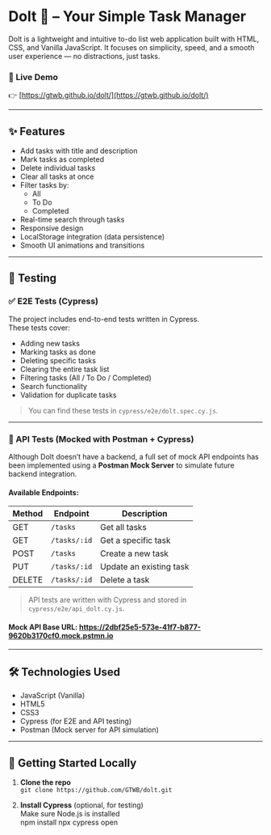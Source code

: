 # Dolt 📌 – Your Simple Task Manager

Dolt is a lightweight and intuitive to-do list web application built with HTML, CSS, and Vanilla JavaScript. It focuses on simplicity, speed, and a smooth user experience — no distractions, just tasks.

### 🔗 Live Demo

👉 [https://gtwb.github.io/dolt/](https://gtwb.github.io/dolt/)

---

## ✨ Features

- Add tasks with title and description
- Mark tasks as completed
- Delete individual tasks
- Clear all tasks at once
- Filter tasks by:
  - All
  - To Do
  - Completed
- Real-time search through tasks
- Responsive design
- LocalStorage integration (data persistence)
- Smooth UI animations and transitions

---

## 🧪 Testing

### ✅ E2E Tests (Cypress)

The project includes end-to-end tests written in Cypress.  
These tests cover:

- Adding new tasks
- Marking tasks as done
- Deleting specific tasks
- Clearing the entire task list
- Filtering tasks (All / To Do / Completed)
- Search functionality
- Validation for duplicate tasks

> You can find these tests in `cypress/e2e/dolt.spec.cy.js`.

---

### 🔁 API Tests (Mocked with Postman + Cypress)

Although Dolt doesn’t have a backend, a full set of mock API endpoints has been implemented using a **Postman Mock Server** to simulate future backend integration.

#### Available Endpoints:

| Method | Endpoint     | Description             |
| ------ | ------------ | ----------------------- |
| GET    | `/tasks`     | Get all tasks           |
| GET    | `/tasks/:id` | Get a specific task     |
| POST   | `/tasks`     | Create a new task       |
| PUT    | `/tasks/:id` | Update an existing task |
| DELETE | `/tasks/:id` | Delete a task           |

> API tests are written with Cypress and stored in `cypress/e2e/api_dolt.cy.js`.

#### Mock API Base URL: https://2dbf25e5-573e-41f7-b877-9620b3170cf0.mock.pstmn.io

---

## 🛠️ Technologies Used

- JavaScript (Vanilla)
- HTML5
- CSS3
- Cypress (for E2E and API testing)
- Postman (Mock server for API simulation)

---

## 🚀 Getting Started Locally

1. **Clone the repo**  
   `git clone https://github.com/GTWB/dolt.git`

2. **Install Cypress** (optional, for testing)  
   Make sure Node.js is installed  
   npm install
   npx cypress open
